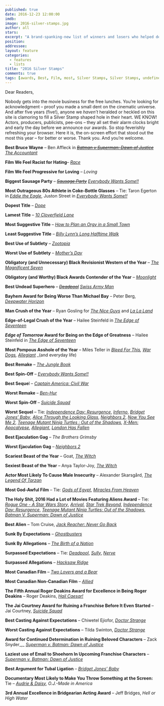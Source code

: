 ```yaml
---
published: true
date: 2016-12-23 12:00:00
imdb: 
image: 2016-silver-stamps.jpg
author: all 
stars: 
excerpt: "A brand-spanking-new list of winners and losers who helped define the last year in cinema."
position: 
addressee: 
layout: feature
categories: 
  - features
  - lists
title: "2016 Silver Stamps"
comments: true
tags: [awards, Best, Film, most, Silver Stamps, Silver Stamps, undefined]
---
```

Dear Readers,

Nobody gets into the movie business for the free lunches. You’re looking for acknowledgment – proof you made a small dent on the cinematic universe. And after five years (five!), anyone we _haven’t_ heralded or heckled on this site is clamoring to fill a Silver Stamp shaped hole in their heart. WE KNOW! Actors, producers, publicists, pee-ons – they all set their alarm clocks bright and early the day before we announce our awards. So stop feverishly refreshing your browser. Here it is, the on-screen effort that stood out the most this year – for better or worse. Thank you. And you’re welcome.

**Best Bruce Wayne** – Ben Affleck in [<strike>_Batman v Superman: Dawn of Justice_</strike>](http://www.dearcastandcrew.com/content/2016/3/29/batman-v-superman-dawn-of-justice.html) [_The Accountant_](http://www.dearcastandcrew.com/content/2016/10/19/the-accountant.html)

**Film We Feel Racist for Hating**– [_Race_](http://www.dearcastandcrew.com/content/2016/2/23/race.html)

**Film We Feel Progressive for Loving** – _Loving_

**Biggest Sausage Party** – [_<strike>Sausage Party</strike>_](http://www.dearcastandcrew.com/content/2016/8/17/sausage-party.html) [_Everybody Wants Some!!_](http://www.dearcastandcrew.com/content/2016/4/18/everybody-wants-some.html)

**Most Outrageous 80s Athlete in Coke-Bottle Glasses** – Tie: Taron Egerton in [_Eddie the Eagle_](http://www.dearcastandcrew.com/content/2016/2/26/eddie-the-eagle.html), Juston Street in [_Everybody Wants Some!!_](http://www.dearcastandcrew.com/content/2016/4/18/everybody-wants-some.html)

**Dopest Title** – [_Dope_](http://www.dearcastandcrew.com/content/2015/6/19/dope.html)

**Lamest Title** – [_10 Cloverfield Lane_](http://www.dearcastandcrew.com/content/2016/3/17/10-cloverfield-lane.html)

**Most Suggestive Title** – [_How to Plan an Orgy in a Small Town_](http://www.dearcastandcrew.com/content/2016/5/12/how-to-plan-an-orgy-in-a-small-town.html)

**Least Suggestive Title** – [_Billy Lynn’s Long Halftime Walk_](http://www.dearcastandcrew.com/content/2016/11/21/billy-lynns-long-halftime-walk.html)

**Best Use of Subtlety** – [_Zootopia_](http://www.dearcastandcrew.com/content/2016/3/7/zootopia.html)

**Worst Use of Subtlety** – [_Mother’s Day_](http://www.dearcastandcrew.com/content/2016/5/9/mothers-day.html)

**Obligatory (and Unnecessary) Black Revisionist Western of the Year** – [_The Magnificent Seven_](http://www.dearcastandcrew.com/content/2016/9/27/the-magnificent-seven.html)

**Obligatory (and Worthy) Black Awards Contender of the Year** – [_Moonlight_]()

**Best Undead Superhero** – [_<strike>Deadpool</strike>_](http://www.dearcastandcrew.com/content/2016/2/12/deadpool.html) [_Swiss Army Man_](http://www.dearcastandcrew.com/content/2016/6/27/swiss-army-man.html)

**Bayhem Award for Being Worse Than Michael Bay** – Peter Berg, [_Deepwater Horizon_](http://www.dearcastandcrew.com/content/2016/10/6/deepwater-horizon.html)

**Man Crush of the Year** – Ryan Gosling for [_The Nice Guys_](http://www.dearcastandcrew.com/content/2016/5/24/the-nice-guys.html) and [_La La Land_](http://www.dearcastandcrew.com/content/2016/12/16/la-la-land.html)

**Edge-of-Legal Crush of the Year** – Hailee Steinfeld in [_The Edge of Seventeen_](http://www.dearcastandcrew.com/content/2016/12/19/the-edge-of-seventeen.html)

**_Edge of Tomorrow_ Award for Being on the Edge of Greatness** – Hailee Steinfeld in [_The Edge of Seventeen_](http://www.dearcastandcrew.com/content/2016/12/19/the-edge-of-seventeen.html)

**Most Pompous Asshole of the Year** – Miles Teller in [_Bleed For This_](http://www.dearcastandcrew.com/content/2016/11/18/bleed-for-this.html)_,_ [_War Dogs_](http://www.dearcastandcrew.com/content/2016/8/23/war-dogs.html)_,_ [_Allegiant_](http://www.dearcastandcrew.com/content/2016/3/23/allegiant.html) _(and everyday life)

**Best Remake** – [_The Jungle Book_](http://www.dearcastandcrew.com/content/2016/4/15/the-jungle-book.html)

**Best Spin-Off** – [_Everybody Wants Some!!_](http://www.dearcastandcrew.com/content/2016/4/18/everybody-wants-some.html)

**Best Seque**l – [_Captain America: Civil War_](http://www.dearcastandcrew.com/content/2016/5/18/captain-america-civil-war.html)

**Worst Remake** – [_Ben-Hur_](http://www.dearcastandcrew.com/content/2016/8/19/ben-hur.html)

**Worst Spin-Off** – [_Suicide Squad_](http://www.dearcastandcrew.com/content/2016/8/10/suicide-squad.html)

**Worst Sequel** – Tie: [_Independence Day: Resurgence_](http://www.dearcastandcrew.com/content/2016/7/6/independence-day-resurgence.html), [_Inferno_](http://www.dearcastandcrew.com/content/2016/10/31/inferno.html), [_Bridget Jones’ Baby_](http://www.dearcastandcrew.com/content/2016/9/21/bridget-joness-baby.html), [_Alice Through the Looking Glass_](http://www.dearcastandcrew.com/content/2016/5/31/alice-through-the-looking-glass.html), [_Neighbors 2_](http://www.dearcastandcrew.com/content/2016/5/25/neighbors-2.html), [_Now You See Me 2_](http://www.dearcastandcrew.com/content/2016/6/21/now-you-see-me-2.html), [_Teenage Mutant Ninja Turtles : Out of the Shadows_](http://www.dearcastandcrew.com/content/2016/6/6/teenage-mutant-ninja-turtles-out-of-the-shadows.html), [_X-Men: Apocalypse_](http://www.dearcastandcrew.com/content/2016/5/27/x-men-apocalypse.html), [_Allegiant_](http://www.dearcastandcrew.com/content/2016/3/23/allegiant.html), [_London Has Fallen_](http://www.dearcastandcrew.com/content/2016/3/8/london-has-fallen.html)

**Best Ejaculation Gag** – _The Brothers Grimsby_

**Worst Ejaculation Gag** – [_Neighbors 2_](http://www.dearcastandcrew.com/content/2016/5/25/neighbors-2.html)

**Scariest Beast of the Year** – Goat, [_The Witch_](http://www.dearcastandcrew.com/content/2016/2/19/the-witch.html)

**Sexiest Beast of the Year** – Anya Taylor-Joy, [_The Witch_](http://www.dearcastandcrew.com/content/2016/2/19/the-witch.html)

**Actor Most Likely To Cause Male Insecurity** – Alexander Skarsgård, [_The Legend Of Tarzan_](http://www.dearcastandcrew.com/content/2016/7/5/the-legend-of-tarzan.html) 

**Most God-Awful Film** – Tie:  [_Gods of Egypt_](http://www.dearcastandcrew.com/content/2016/2/29/gods-of-egypt.html), [_Miracles From Heaven_](http://www.dearcastandcrew.com/content/2016/3/24/miracles-from-heaven.html)

**The Holy Shit, 2016 Had a Lot of Movies Featuring Aliens Award** – Tie: [_Rogue One - A Star Wars Story_](http://www.dearcastandcrew.com/content/2016/12/22/rogue-one-a-star-wars-story.html), [_Arrival_](http://www.dearcastandcrew.com/content/2016/6/6/teenage-mutant-ninja-turtles-out-of-the-shadows.html), [_Star Trek Beyond_](http://www.dearcastandcrew.com/content/2016/8/3/star-trek-beyond.html), [_Independence Day: Resurgence_](http://www.dearcastandcrew.com/content/2016/7/6/independence-day-resurgence.html), [_Teenage Mutant Ninja Turtles: Out of the Shadows_](http://www.dearcastandcrew.com/content/2016/6/6/teenage-mutant-ninja-turtles-out-of-the-shadows.html), [_Batman V. Superman: Dawn of Justice_](http://www.dearcastandcrew.com/content/2016/3/29/batman-v-superman-dawn-of-justice.html)

**Best Alien** – Tom Cruise, [_Jack Reacher: Never Go Back_](http://www.dearcastandcrew.com/content/2016/10/27/jack-reacher-never-go-back.html)

**Sunk By Expectations** – [_Ghostbusters_](http://www.dearcastandcrew.com/content/2016/7/20/ghostbusters.html)

**Sunk By Allegations** – [_The Birth of a Nation_](http://www.dearcastandcrew.com/content/2016/10/14/the-birth-of-a-nation.html)

**Surpassed Expectations** – Tie: [_Deadpool_](http://www.dearcastandcrew.com/content/2016/2/12/deadpool.html), [_Sully_](http://www.dearcastandcrew.com/content/2016/9/9/sully.html), [_Nerve_](http://www.dearcastandcrew.com/content/2016/8/2/nerve.html)

**Surpassed Allegations** – [_Hacksaw Ridge_](http://www.dearcastandcrew.com/content/2016/11/4/hacksaw-ridge.html)

**Most Canadian Film** – [_Two Lovers and a Bear_](http://www.dearcastandcrew.com/content/2016/11/23/two-lovers-and-a-bear.html)

**Most Canadian Non-Canadian Film** – [_Allied_](http://www.dearcastandcrew.com/content/2016/12/2/allied.html)

**The Fifth Annual Roger Deakins Award for Excellence in Being Roger Deakins** – Roger Deakins, [_Hail Caesar!_](http://www.dearcastandcrew.com/content/2016/2/19/hail-caesar.html)

**The Jai Courtney Award for Ruining a Franchise Before It Even Started** – Jai Courtney,  [_Suicide Squad_](http://www.dearcastandcrew.com/content/2016/8/10/suicide-squad.html)

**Best Casting Against Expectations** – Chiwetel Ejiofor, [_Doctor Strange_](http://www.dearcastandcrew.com/content/2016/11/8/doctor-strange.html)

**Worst Casting Against Expectations** – Tilda Swinton, [_Doctor Strange_](http://www.dearcastandcrew.com/content/2016/11/8/doctor-strange.html)

**Award for Continued Determination in Ruining Beloved Characters** – Zack Snyder_,_ [_Superman v. Batman: Dawn of Justice_](http://www.dearcastandcrew.com/content/2016/3/29/batman-v-superman-dawn-of-justice.html)

**Laziest use of Email to Shoehorn In Upcoming Franchise Characters** – [_Superman v. Batman: Dawn of Justice_](http://www.dearcastandcrew.com/content/2016/3/29/batman-v-superman-dawn-of-justice.html)

**Best Argument for Tubal Ligation** –  [_Bridget Jones’ Baby_](http://www.dearcastandcrew.com/content/2016/9/21/bridget-joness-baby.html)

**Documentary Most Likely to Make You Throw Something at the Screen:** Tie – [_Audrie & Daisy_](http://www.dearcastandcrew.com/content/2016/10/10/audrie-daisy.html)_, O.J.-Made in America_

**3rd Annual Excellence in Bridgearian Acting Award** – Jeff Bridges, _Hell or High Water_

